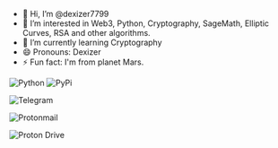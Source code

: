 - 👋 Hi, I’m @dexizer7799
- 👀 I’m interested in Web3, Python, Cryptography, SageMath, Elliptic Curves, RSA and other algorithms.
- 🌱 I’m currently learning Cryptography
- 😄 Pronouns: Dexizer
- ⚡ Fun fact: I'm from planet Mars.

<!---
dexizer7799/dexizer7799 is a ✨ special ✨ repository because its `README.md` (this file) appears on your GitHub profile.
You can click the Preview link to take a look at your changes.
--->

![Python](https://img.shields.io/badge/python-3670A0?style=for-the-badge&logo=python&logoColor=ffdd54) ![PyPi](https://img.shields.io/badge/pypi-%23ececec.svg?style=for-the-badge&logo=pypi&logoColor=1f73b7)

![Telegram](https://img.shields.io/badge/Telegram-2CA5E0?style=for-the-badge&logo=telegram&logoColor=white)

![Protonmail](https://img.shields.io/badge/ProtonMail-8B89CC?style=for-the-badge&logo=protonmail&logoColor=white)

![Proton Drive](https://img.shields.io/badge/Proton%20Drive-6d4aff?style=for-the-badge&logo=proton%20drive&logoColor=white)

